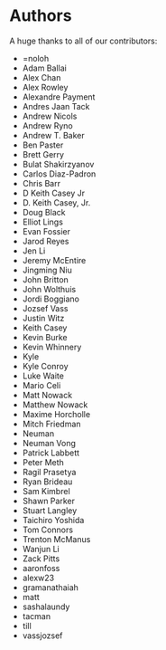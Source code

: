 # Authors

A huge thanks to all of our contributors:

- =noloh
- Adam Ballai
- Alex Chan
- Alex Rowley
- Alexandre Payment
- Andres Jaan Tack
- Andrew Nicols
- Andrew Ryno
- Andrew T. Baker
- Ben Paster
- Brett Gerry
- Bulat Shakirzyanov
- Carlos Diaz-Padron
- Chris Barr
- D Keith Casey Jr
- D. Keith Casey, Jr.
- Doug Black
- Elliot Lings
- Evan Fossier
- Jarod Reyes
- Jen Li
- Jeremy McEntire
- Jingming Niu
- John Britton
- John Wolthuis
- Jordi Boggiano
- Jozsef Vass
- Justin Witz
- Keith Casey
- Kevin Burke
- Kevin Whinnery
- Kyle
- Kyle Conroy
- Luke Waite
- Mario Celi
- Matt Nowack
- Matthew Nowack
- Maxime Horcholle
- Mitch Friedman
- Neuman
- Neuman Vong
- Patrick Labbett
- Peter Meth
- Ragil Prasetya
- Ryan Brideau
- Sam Kimbrel
- Shawn Parker
- Stuart Langley
- Taichiro Yoshida
- Tom Connors
- Trenton McManus
- Wanjun Li
- Zack Pitts
- aaronfoss
- alexw23
- gramanathaiah
- matt
- sashalaundy
- tacman
- till
- vassjozsef
